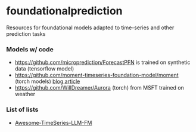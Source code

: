 # foundationalprediction
Resources for foundational models adapted to time-series and other prediction tasks


### Models w/ code

 - https://github.com/microprediction/ForecastPFN is trained on synthetic data  (tensorflow model)
 - https://github.com/moment-timeseries-foundation-model/moment (torch models)     [blog article](https://medium.com/@samuelchazy/moment-a-family-of-open-time-series-foundation-models-80f5135ca35b)
 - https://github.com/WillDreamer/Aurora (torch) from MSFT trained on weather

### List of lists 

 - [Awesome-TimeSeries-LLM-FM](https://github.com/start2020/Awesome-TimeSeries-LLM-FM)
 
